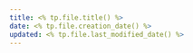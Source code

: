 ```yaml
---
title: <% tp.file.title() %>
date: <% tp.file.creation_date() %>
updated: <% tp.file.last_modified_date() %>
---
```

